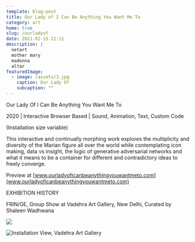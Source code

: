 ```yaml
---
template: blog-post
title: Our Lady of I Can Be Anything You Want Me To
category: art
home: true
slug: /ourladyof
date: 2021-02-15 21:11
description: |
  netart
  mother mary
  madonna
  altar
featuredImage:
  - image: /assets/3.jpg
    caption: Our Lady Of
    subcaption: ""
---
```

Our Lady Of I Can Be Anything You Want Me To

2020 | Interactive Browser Based | Sound, Animation, Text, Custom Code

(Installation size variable)

This interactive and continually morphing work explores the multiplicity and diversity of the Marian figure all over the world while contemplating icon making, data vs insight, the logic of generative adversarial networks and what it means to be a container for different and contradictory ideas to freely converge. 

Preview at [www.ourladyoficanbeanythingyouwantmeto.com](www.ourladyoficanbeanythingyouwantmeto.com)

EXHIBITION HISTORY

FRIN/GE, Group Show at Vadehra Art Gallery, New Delhi, Curated by Shaleen Wadhwana

![](/assets/1.jpg)

![](/assets/install-view-vadehra.jpg "Installation View, Vadehra Art Gallery ")